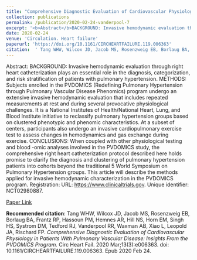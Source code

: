```yaml
--- 
title: "Comprehensive Diagnostic Evaluation of Cardiovascular Physiology in Patients With Pulmonary Vascular Disease: Insights From the PVDOMICS Program." 
collection: publications 
permalink: /publication/2020-02-24-vanderpool-7 
excerpt: '<b>Abstract</b>BACKGROUND: Invasive hemodynamic evaluation through right heart catheterization plays an essential role in the diagnosis, categorization, and risk stratification of patients with pulmonary hypertension. METHODS: Subjects enrolled in the PVDOMICS (Redefining Pulmonary Hypertension through Pulmonary Vascular Disease Phenomics) program undergo an extensive invasive hemodynamic evaluation that [...]' 
date: 2020-02-24 
venue: 'Circulation. Heart failure' 
paperurl: 'https://doi.org/10.1161/CIRCHEARTFAILURE.119.006363' 
citation:  ' Tang WHW, Wilcox JD, Jacob MS, Rosenzweig EB, Borlaug BA, Frantz RP, Hassoun PM, Hemnes AR, Hill NS, Horn EM, Singh HS, Systrom DM, Tedford RJ, Vanderpool RR, Waxman AB, Xiao L, Leopold JA, Rischard FP. <i>Comprehensive Diagnostic Evaluation of Cardiovascular Physiology in Patients With Pulmonary Vascular Disease: Insights From the PVDOMICS Program.</i> Circ Heart Fail. 2020 Mar;13(3):e006363. doi: 10.1161/CIRCHEARTFAILURE.119.006363. Epub 2020 Feb 24.' 
--- 
```

Abstract:  BACKGROUND: Invasive hemodynamic evaluation through right heart catheterization plays an essential role in the diagnosis, categorization, and risk stratification of patients with pulmonary hypertension. METHODS: Subjects enrolled in the PVDOMICS (Redefining Pulmonary Hypertension through Pulmonary Vascular Disease Phenomics) program undergo an extensive invasive hemodynamic evaluation that includes repeated measurements at rest and during several provocative physiological challenges. It is a National Institutes of Health/National Heart, Lung, and Blood Institute initiative to reclassify pulmonary hypertension groups based on clustered phenotypic and phenomic characteristics. At a subset of centers, participants also undergo an invasive cardiopulmonary exercise test to assess changes in hemodynamics and gas exchange during exercise. CONCLUSIONS: When coupled with other physiological testing and blood -omic analyses involved in the PVDOMICS study, the comprehensive right heart catheterization protocol described here holds promise to clarify the diagnosis and clustering of pulmonary hypertension patients into cohorts beyond the traditional 5 World Symposium on Pulmonary Hypertension groups. This article will describe the methods applied for invasive hemodynamic characterization in the PVDOMICS program. Registration: URL: https://www.clinicaltrials.gov. Unique identifier: NCT02980887.  
 
[Paper Link](https://doi.org/10.1161/CIRCHEARTFAILURE.119.006363) 
 
<b>Recommended citation</b>:  Tang WHW, Wilcox JD, Jacob MS, Rosenzweig EB, Borlaug BA, Frantz RP, Hassoun PM, Hemnes AR, Hill NS, Horn EM, Singh HS, Systrom DM, Tedford RJ, Vanderpool RR, Waxman AB, Xiao L, Leopold JA, Rischard FP. <i>Comprehensive Diagnostic Evaluation of Cardiovascular Physiology in Patients With Pulmonary Vascular Disease: Insights From the PVDOMICS Program.</i> Circ Heart Fail. 2020 Mar;13(3):e006363. doi: 10.1161/CIRCHEARTFAILURE.119.006363. Epub 2020 Feb 24. 
